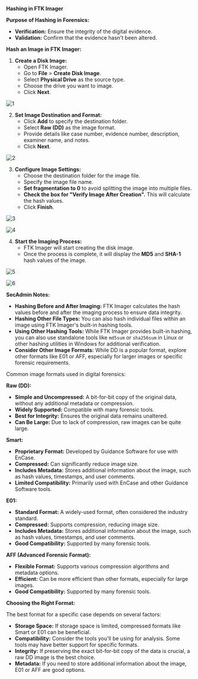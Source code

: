 **Hashing in FTK Imager**

**Purpose of Hashing in Forensics:**

* **Verification:** Ensure the integrity of the digital evidence.
* **Validation:** Confirm that the evidence hasn't been altered.

**Hash an Image in FTK Imager:**

1. **Create a Disk Image:**
   * Open FTK Imager.
   * Go to **File** > **Create Disk Image**.
   * Select **Physical Drive** as the source type.
   * Choose the drive you want to image.
   * Click **Next**.

![1](https://github.com/user-attachments/assets/ebfd12da-9aa2-4d9d-87fd-23e05cf9a28e)


2. **Set Image Destination and Format:**
   * Click **Add** to specify the destination folder.
   * Select **Raw (DD)** as the image format.
   * Provide details like case number, evidence number, description, examiner name, and notes.
   * Click **Next**.

![2](https://github.com/user-attachments/assets/59b5263e-6fc7-4274-b300-6c45912792a1)


3. **Configure Image Settings:**
   * Choose the destination folder for the image file.
   * Specify the image file name.
   * **Set fragmentation to 0** to avoid splitting the image into multiple files.
   * **Check the box for "Verify Image After Creation".** This will calculate the hash values.
   * Click **Finish**.

![3](https://github.com/user-attachments/assets/5daac300-dd68-4230-8c2c-9bf871bec141)

![4](https://github.com/user-attachments/assets/11bd715a-2be3-4739-b213-9189d439df69)


4. **Start the Imaging Process:**
   * FTK Imager will start creating the disk image.
   * Once the process is complete, it will display the **MD5** and **SHA-1** hash values of the image.

![5](https://github.com/user-attachments/assets/07e3c607-c1bf-4d0a-bb83-c69f744fc70e)

![6](https://github.com/user-attachments/assets/580127e4-1330-491f-a979-d69e643b87c4)

**SecAdmin Notes:**

* **Hashing Before and After Imaging:** FTK Imager calculates the hash values before and after the imaging process to ensure data integrity.
* **Hashing Other File Types:** You can also hash individual files within an image using FTK Imager's built-in hashing tools.
* **Using Other Hashing Tools:** While FTK Imager provides built-in hashing, you can also use standalone tools like `md5sum` or `sha256sum` in Linux or other hashing utilities in Windows for additional verification.
* **Consider Other Image Formats:** While DD is a popular format, explore other formats like E01 or AFF, especially for larger images or specific forensic requirements.

Common image formats used in digital forensics:

**Raw (DD):**

* **Simple and Uncompressed:** A bit-for-bit copy of the original data, without any additional metadata or compression.
* **Widely Supported:** Compatible with many forensic tools.
* **Best for Integrity:** Ensures the original data remains unaltered.
* **Can Be Large:** Due to lack of compression, raw images can be quite large.

**Smart:**

* **Proprietary Format:** Developed by Guidance Software for use with EnCase.
* **Compressed:** Can significantly reduce image size.
* **Includes Metadata:** Stores additional information about the image, such as hash values, timestamps, and user comments.
* **Limited Compatibility:** Primarily used with EnCase and other Guidance Software tools.

**E01:**

* **Standard Format:** A widely-used format, often considered the industry standard.
* **Compressed:** Supports compression, reducing image size.
* **Includes Metadata:** Stores additional information about the image, such as hash values, timestamps, and user comments.
* **Good Compatibility:** Supported by many forensic tools.

**AFF (Advanced Forensic Format):**

* **Flexible Format:** Supports various compression algorithms and metadata options.
* **Efficient:** Can be more efficient than other formats, especially for large images.
* **Good Compatibility:** Supported by many forensic tools.

**Choosing the Right Format:**

The best format for a specific case depends on several factors:

* **Storage Space:** If storage space is limited, compressed formats like Smart or E01 can be beneficial.
* **Compatibility:** Consider the tools you'll be using for analysis. Some tools may have better support for specific formats.
* **Integrity:** If preserving the exact bit-for-bit copy of the data is crucial, a raw DD image is the best choice.
* **Metadata:** If you need to store additional information about the image, E01 or AFF are good options.






